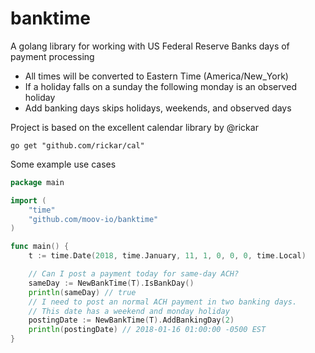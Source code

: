 # banktime 
A golang library for working with US Federal Reserve Banks days of payment processing

- All times will be converted to Eastern Time (America/New_York)
- If a holiday falls on a sunday the following monday is an observed holiday 
- Add banking days skips holidays, weekends, and observed days

Project is based on the excellent calendar library by @rickar

```text
go get "github.com/rickar/cal"
```

Some example use cases 

```go
package main 

import (
    "time"
    "github.com/moov-io/banktime"
)

func main() {
    t := time.Date(2018, time.January, 11, 1, 0, 0, 0, time.Local)

    // Can I post a payment today for same-day ACH? 
    sameDay := NewBankTime(T).IsBankDay()
    println(sameDay) // true
    // I need to post an normal ACH payment in two banking days. 
    // This date has a weekend and monday holiday
    postingDate := NewBankTime(T).AddBankingDay(2)
    println(postingDate) // 2018-01-16 01:00:00 -0500 EST
}
```
